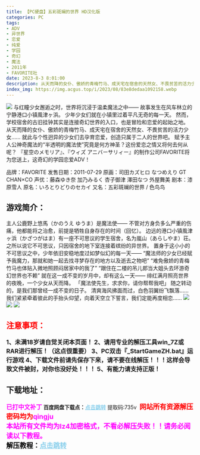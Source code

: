 ```yaml
---
title: 【PC硬盘】五彩斑斓的世界 HD汉化版
categories: PC
tags:
- ADV
- 异世界
- 恋爱
- 纯爱
- 学园
- 奇幻
- 魔法
- 2011年
- FAVORITE社
date: 2023-8-3 8:01:00
description: 从天而降的女仆、傲娇的青梅竹马、成天宅在宿舍的天然女、不畏贫苦的活力少女……就此与个性迥异的少女们去孕育恋爱，创造只属于二人的世界吧。赋予主人公神奇魔法的“半透明的魔法使”究竟是何方神圣？这份爱恋之情又将何去何从呢？『星空のメモリア』、『ウィズ アニバーサリィー』的制作公司FAVORITE将为您送上，这奇幻的学园恋爱ADV！
index_img: https://img.acgus.top/i/2023/08/83e8dedaa1092158.webp
---
```

![](https://img.acgus.top/i/2023/08/83e8dedaa1092158.webp)
与红瞳少女邂逅之时，世界将沉浸于温柔魔法之中——
故事发生在风车林立的宁静港口小镇風津ヶ浜。
少年少女们就在小镇里过着平凡无奇的每一天。
然而，学校宿舍的古旧挂钟其实是连接奇幻世界的入口，也是冒险和恋爱的起始之地。
从天而降的女仆、傲娇的青梅竹马、成天宅在宿舍的天然女、不畏贫苦的活力少女……
就此与个性迥异的少女们去孕育恋爱，创造只属于二人的世界吧。
赋予主人公神奇魔法的“半透明的魔法使”究竟是何方神圣？这份爱恋之情又将何去何从呢？
『星空のメモリア』、『ウィズ アニバーサリィー』的制作公司FAVORITE将为您送上，这奇幻的学园恋爱ADV！

品牌：FAVORITE
发售日期：2011-07-29
原画：司田カズヒロ なつめえり GT CHAN×CO
声优：藤森ゆき奈 加乃みるく 杏子御津 澤田なつ 外屋舞美
剧本：漆原雪人
原名：いろとりどりのセカイ
又名：五彩斑斓的世界 / 色鸟鸟

## 游戏简介：
主人公鹿野上悠馬（かのうえ ゆうま）是魔法使——
不管对方身负多么严重的伤痛，他都能将之治愈，前提是牺牲自身存在的时间（回忆）。
边远的港口小镇風津ヶ浜（かざつがはま）有一座不可思议的学生宿舍，名为嵐山（あらしやま）荘。
之所以说它不可思议，只因宿舍的地下室连接着缤纷的异世界。
置身于这小小的不可思议之中，少年依旧安稳地度过如梦似幻的每一天——
“魔法师的少女已经赋予我魔力，那就和她一起去找寻梦存在的地方以及逝去之物吧”
“难免傲娇的青梅竹马也体贴入微地照顾闷居家中的我了”
“跟住在二楼的吊儿郎当大姐头去环游奇幻世界也不赖”
就在这一成不变的岁月中，却有这么一天——
绯红满月照亮世界的夜晚，一个少女从天而降。
「魔法使先生，求求你，请你帮帮我吧」
随之转动的，是我们那曾经一成不变的日子。
清爽海风拂面而过，白色羽翼纷飞飘落……
我们紧紧牵着彼此的手抬头仰望，向着天空立下誓言，我们定能再度相恋……
![](https://img.acgus.top/i/2023/08/b518346b8a092205.webp)
![](https://img.acgus.top/i/2023/08/b44db4e4c9092203.webp)
![](https://img.acgus.top/i/2023/08/810f3a6392092200.webp)






## <font color=#FF0000 >注意事项：</font>
<font size=3><b>1、未满18岁请自觉关闭本页面！
2、请用专业的解压工具win_7Z或RAR进行解压！（这点很重要）
3、PC双击『_StartGameZH.bat』运行游戏
4、下载文件前请先保存下来，请不要在线解压！！！这样会导致文件被封，对你也没好处！！！
5、有能力请支持正版！</b></font>

## 下载地址：
<font color=#FF00FF size=3><b>已打中文补丁</b></font>
<b>百度网盘下载点：</b><a href="https://pan.baidu.com/s/1CeRGfOSYen_wOmzMfgzjNg?pwd=735v" style="color: #87CEEB;"><b>点击跳转</b></a> 提取码:735v
<a style="padding: 0" href="https://post.qingju.org/AD/"><img style="max-width:100%" src="https://img.acgus.top/i/2024/07/478f689b8021d8d499ab43d21acf137a.gif" alt=""></a>
<b><font color=#FF0000 size=4>网站所有资源解压密码均为</b></font><b><font color=#FF00FF size=4>qingju</font><font color=#FF0000 ></font></b><br><b><font color=#FF00FF size=4>本站所有文件均为lz4加密格式，不看必解压失败！！请务必阅读以下教程。</b></font><br><b><font color=#000 size=4>解压教程：</b><a href="https://post.qingju.org/tutorial/000/" style="color: #87CEEB;"><b>点击跳转</b></a>
